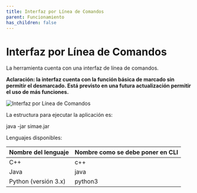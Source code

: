 ```yaml
---
title: Interfaz por Línea de Comandos
parent: Funcionamiento
has_children: false
---
```


# Interfaz por Línea de Comandos

La herramienta cuenta con una interfaz de línea de comandos.

**Aclaración: la interfaz cuenta con la función básica de marcado sin permitir el desmarcado. Está previsto en una futura actualización permitir el uso de más funciones.**

![Interfaz por Línea de Comandos](https://user-images.githubusercontent.com/42981462/159584429-ed5f282f-fc86-4e7f-bd0f-0d84f88df72a.png)

La estructura para ejecutar la aplicación es:

java -jar simae<numeroDeVersion>.jar <nombreArchivoEntrada> <nombreArchivoSalida> <lenguaje>

Lenguajes disponibles:

|Nombre del lenguaje|Nombre como se debe poner en CLI|
|-------------------|--------------------------------|
|C++|c++|
|Java|java|
|Python (versión 3.x)|python3|
